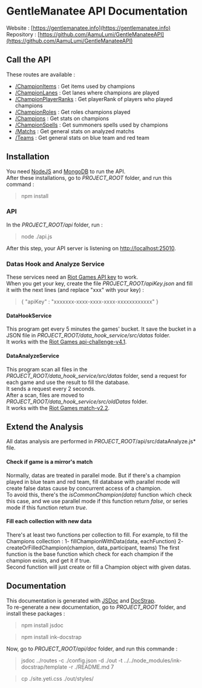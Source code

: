 # GentleManatee API Documentation  

Website : [https://gentlemanatee.info](https://gentlemanatee.info)  
Repository : [https://github.com/AamuLumi/GentleManateeAPI](https://github.com/AamuLumi/GentleManateeAPI)  

## Call the API

These routes are available :  
* [/ChampionItems](http://api.gentlemanatee.info/ChampionItems.html) : Get items used by champions  
* [/ChampionLanes](http://api.gentlemanatee.info/ChampionLanes.html) : Get lanes where champions are played  
* [/ChampionPlayerRanks](http://api.gentlemanatee.info/ChampionPlayerRanks.html) : Get playerRank of players who played champions  
* [/ChampionRoles](http://api.gentlemanatee.info/ChampionRoles.html) : Get roles champions played  
* [/Champions](http://api.gentlemanatee.info/Champions.html) : Get stats on champions
* [/ChampionSpells](http://api.gentlemanatee.info/ChampionSpells.html) : Get summoners spells used by champions  
* [/Matchs](http://api.gentlemanatee.info/Matchs.html) : Get general stats on analyzed matchs  
* [/Teams](http://api.gentlemanatee.info/Teams.html) : Get general stats on blue team and red team  

## Installation

You need [NodeJS](https://nodejs.org/) and [MongoDB](https://www.mongodb.org/) to run the API.  
After these installations, go to *PROJECT_ROOT* folder, and run this command :  
> npm install  

### API

In the *PROJECT_ROOT/api* folder, run : 
> node ./api.js  

After this step, your API server is listening on [http://localhost:25010](http://localhost:25010). 

### Datas Hook and Analyze Service

These services need an [Riot Games API key](https://developer.riotgames.com/) to work.  
When you get your key, create the file *PROJECT_ROOT/apiKey.json* and fill it with the next lines (and replace "xxx" with your key) :  
>{
>    "apiKey" : "xxxxxxx-xxxx-xxxx-xxxx-xxxxxxxxxxxx"
>}

#### DataHookService

This program get every 5 minutes the games' bucket. It save the bucket in a JSON file in *PROJECT_ROOT/data_hook_service/src/datas* folder.  
It works with the [Riot Games api-challenge-v4.1](https://developer.riotgames.com/api/methods#!/980).

#### DataAnalyzeService

This program scan all files in the *PROJECT_ROOT/data_hook_service/src/datas* folder, send a request for each game and use the result to fill the database.  
It sends a request every 2 seconds.  
After a scan, files are moved to *PROJECT_ROOT/data_hook_service/src/oldDatas* folder.  
It works with the [Riot Games match-v2.2](https://developer.riotgames.com/api/methods#!/967).

## Extend the Analysis

All datas analysis are performed in *PROJECT_ROOT*/api/src/dataAnalyze.js* file.  

#### Check if game is a mirror's match

Normally, datas are treated in parallel mode. But if there's a champion played in blue team and red team, fill database with parallel mode will create false datas cause by concurrent access of a champion.  
To avoid this, there's the *isCommonChampion(data)* function which check this case, and we use parallel mode if this function return *false*, or series mode if this function return *true*.  

#### Fill each collection with new data

There's at least two functions per collection to fill. For example, to fill the Champions collection :
1- fillChampionWithData(data, eachFunction)
2- createOrFilledChampion(champion, data_participant, teams)
The first function is the base function which check for each champion if the champion exists, and get it if true.  
Second function will just create or fill a Champion object with given datas.  

## Documentation

This documentation is generated with [JSDoc](https://github.com/jsdoc3/jsdoc) and [DocStrap](https://github.com/terryweiss/docstrap).  
To re-generate a new documentation, go to *PROJECT_ROOT* folder, and install these packages :
> npm install jsdoc

> npm install ink-docstrap  

Now, go to *PROJECT_ROOT/api/doc* folder, and run this commande : 
> jsdoc ../routes -c ./config.json -d ./out -t ../../node_modules/ink-docstrap/template -r ./README.md 7

> cp ./site.yeti.css ./out/styles/